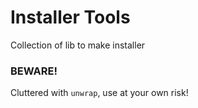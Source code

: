 # Installer Tools

Collection of lib to make installer

### BEWARE!

Cluttered with `unwrap`, use at your own risk!